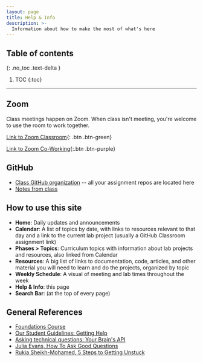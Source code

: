 ```yaml
---
layout: page
title: Help & Info
description: >-
  Information about how to make the most of what's here
---
```


## Table of contents
{: .no_toc .text-delta }

1. TOC
{:toc}

---


## Zoom

Class meetings happen on Zoom. When class isn't meeting, you're welcome to use the room to work together.

[Link to Zoom Classroom](https://us02web.zoom.us/j/88017099254?pwd=S0dXVDlNaE1wWU1uTE5mVFFDa0xoZz09){: .btn .btn-green}

[Link to Zoom Co-Working](https://us02web.zoom.us/j/705824048?pwd=Zk55dFpXa09jNGcvS2UramRNRkxyZz09){:.btn .btn-purple}

## GitHub

- [Class GitHub organization](https://github.com/momentum-team-13) -- all your assignment repos are located here
- [Notes from class](https://github.com/momentum-team-13/notes)

## How to use this site

- **Home**: Daily updates and announcements
- **Calendar**: A list of topics by date, with links to resources relevant to that day and a link to the current lab project (usually a GitHub Classroom assignment link)
- **Phases > Topics**: Curriculum topics with information about lab projects and resources, also linked from Calendar
- **Resources**: A big list of links to documentation, code, articles, and other material you will need to learn and do the projects, organized by topic
- **Weekly Schedule**: A visual of meeting and lab times throughout the week
- **Help & Info**: this page
- **Search Bar**: (at the top of every page)

## General References

- [Foundations Course](https://foundations.momentumlearn.com/)
- [Our Student Guidelines: Getting Help](https://github.com/momentumlearn/student-resources/blob/main/articles/student-guidelines.md#getting-help)
- [Asking technical questions: Your Brain's API](https://www.youtube.com/watch?v=hY14Er6JX2s)
- [Julia Evans, How To Ask Good Questions](https://jvns.ca/blog/good-questions/)
- [Rukia Sheikh-Mohamed, 5 Steps to Getting Unstuck](https://dev.to/rukiaasm/working-smarter-5-steps-to-getting-unstuck-with-rukia-sheikh-mohamed-1932)
